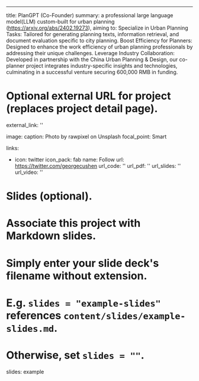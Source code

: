 ---
title: PlanGPT (Co-Founder)
summary: a professional large language model(LLM) custom-built for urban planning (https://arxiv.org/abs/2402.19273), aiming to:
Specialize in Urban Planning Tasks: Tailored for generating planning texts, information retrieval, and
document evaluation specific to city planning.
Boost Efficiency for Planners: Designed to enhance the work efficiency of urban planning professionals
by addressing their unique challenges.
Leverage Industry Collaboration: Developed in partnership with the China Urban Planning & Design,
our co-planner project integrates industry-specific insights and technologies, culminating in a successful
venture securing 600,000 RMB in funding.

# Optional external URL for project (replaces project detail page).
external_link: ''

image:
  caption: Photo by rawpixel on Unsplash
  focal_point: Smart

links:
  - icon: twitter
    icon_pack: fab
    name: Follow
    url: https://twitter.com/georgecushen
url_code: ''
url_pdf: ''
url_slides: ''
url_video: ''

# Slides (optional).
#   Associate this project with Markdown slides.
#   Simply enter your slide deck's filename without extension.
#   E.g. `slides = "example-slides"` references `content/slides/example-slides.md`.
#   Otherwise, set `slides = ""`.
slides: example
